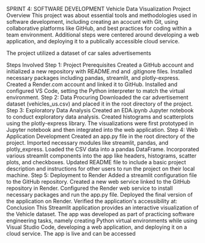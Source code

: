 SPRINT 4: SOFTWARE DEVELOPMENT Vehicle Data Visualization
Project Overview
This project was about essential tools and methodologies used in software development, including creating an acocunt with Git, using collaborative platforms like GitHub, and best practices for coding within a team environment. Additional steps were centered around developing a web application, and deploying it to a publically accessible cloud service.

The project utilized a dataset of car sales advertisements 

Steps Involved
Step 1: 
Project Prerequisites
Created a GitHub account and initialized a new repository with README.md and .gitignore files.
Installed necessary packages including pandas, streamlit, and plotly-express.
Created a Render.com account and linked it to GitHub.
Installed and configured VS Code, setting the Python interpreter to match the virtual environment.
Step 2: 
Data Procuring
Downloaded the car advertisement dataset (vehicles_us.csv) and placed it in the root directory of the project.
Step 3: 
Exploratory Data Analysis
Created an EDA.ipynb Jupyter notebook to conduct exploratory data analysis.
Created histograms and scatterplots using the plotly-express library.
The visualizations were first prototyped in Jupyter notebook and then integrated into the web application.
Step 4: 
Web Application Development
Created an app.py file in the root directory of the project.
Imported necessary modules like streamlit, pandas, and plotly_express.
Loaded the CSV data into a pandas DataFrame.
Incorporated various streamlit components into the app like headers, histograms, scatter plots, and checkboxes.
Updated README file to include a basic project description and instructions for other users to run the project on their local machine.
Step 5:
Deployment to Render
Added a streamlit configuration file to the GitHub repository.
Created a new web service linked to the GitHub repository in Render.
Configured the Render web service to install necessary packages and run the app.py file.
Deployed the final version of the application on Render.
Verified the application's accessibility at:  
Conclusion
This Streamlit application provides an interactive visualization of the Vehicle dataset. The app was developed as part of practicing software engineering tasks, namely creating Python virtual environments while using Visual Studio Code, developing a web application, and deploying it on a cloud service. The app is live and can be accessed  






